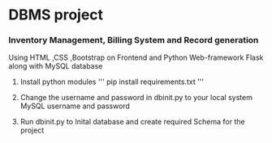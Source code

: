 # DBMS project
###  Inventory Management, Billing System and Record generation
Using HTML ,CSS ,Bootstrap on Frontend and Python Web-framework Flask along with MySQL database

1. Install python modules
'''
pip install requirements.txt
'''
2. Change the username and password in dbinit.py to your local system MySQL username and password

3. Run dbinit.py to Inital database and create required Schema for the project
